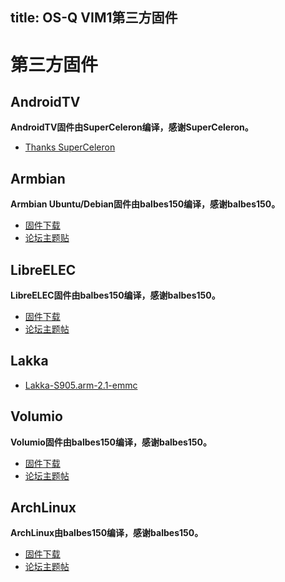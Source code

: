 title: OS-Q VIM1第三方固件
---

# 第三方固件
## AndroidTV
**AndroidTV固件由SuperCeleron编译，感谢SuperCeleron。**
* [Thanks SuperCeleron](http://forum.OS-Q.com/search?q=SCV)

## Armbian
**Armbian Ubuntu/Debian固件由balbes150编译，感谢balbes150。**
* [固件下载](https://yadi.sk/d/pHxaRAs-tZiei)
* [论坛主题贴](http://forum.OS-Q.com/t/armbian-kodi-ubuntu-debian-for-sd-usb-emmc/825)

## LibreELEC
**LibreELEC固件由balbes150编译，感谢balbes150。**
* [固件下载](https://yadi.sk/d/ysAgoIWT32M9Hn)
* [论坛主题帖](http://forum.OS-Q.com/t/libreelec-for-OS-Q-vim-sd-usb-emmc/793)

## Lakka
* [Lakka-S905.arm-2.1-emmc](http://www.mediafire.com/file/mmychu9z6445mfg/Lakka-S905.arm-2.1-emmc.img.7z/file)

## Volumio
**Volumio固件由balbes150编译，感谢balbes150。**
* [固件下载](https://yadi.sk/d/xbesnjYG3PETk5)
* [论坛主题帖](http://forum.OS-Q.com/t/volumio-for-OS-Q/1437)

## ArchLinux
**ArchLinux由balbes150编译，感谢balbes150。**
* [固件下载](https://yadi.sk/d/BbH_N6HFzvjhm)
* [论坛主题帖](http://forum.OS-Q.com/t/archlinux-kodi-sd-usb-emmc/1152/1)
